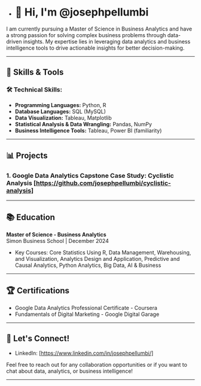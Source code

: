 - # 👋 Hi, I'm @josephpellumbi

I am currently pursuing a Master of Science in Business Analytics and have a strong passion for solving complex business problems through data-driven insights. My expertise lies in leveraging data analytics and business intelligence tools to drive actionable insights for better decision-making.

---

## 🚀 Skills & Tools

### 🛠 Technical Skills:
- **Programming Languages:** Python, R
- **Database Languages:** SQL (MySQL)
- **Data Visualization:** Tableau, Matplotlib
- **Statistical Analysis & Data Wrangling:** Pandas, NumPy
- **Business Intelligence Tools:** Tableau, Power BI (familiarity)

---

## 📊 Projects

### 1. Google Data Analytics Capstone Case Study: Cyclistic Analysis [https://github.com/josephpellumbi/cyclistic-analysis]

---

## 📚 Education

**Master of Science - Business Analytics**  
Simon Business School | December 2024

- Key Courses: Core Statistics Using R, Data Management, Warehousing, and Visualization, Analytics Design and Application, Predictive and Causal Analytics, Python Analytics, Big Data, AI & Business

---

## 🏆 Certifications

- Google Data Analytics Professional Certificate - Coursera
- Fundamentals of Digital Marketing - Google Digital Garage

---

## 🤝 Let's Connect!

- LinkedIn: [https://www.linkedin.com/in/josephpellumbi/]

Feel free to reach out for any collaboration opportunities or if you want to chat about data, analytics, or business intelligence!

---

<!---
josephpellumbi/josephpellumbi is a ✨ special ✨ repository because its `README.md` (this file) appears on your GitHub profile.
You can click the Preview link to take a look at your changes.
--->
